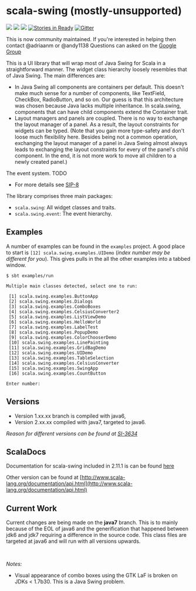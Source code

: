 scala-swing (mostly-unsupported)
=========

[<img src="https://img.shields.io/travis/scala/scala-swing/java7.svg"/>](https://travis-ci.org/scala/scala-swing)
[<img src="https://img.shields.io/maven-central/v/org.scala-lang.modules/scala-swing_2.11.svg?label=latest%20release%20for%202.11"/>](http://search.maven.org/#search%7Cga%7C1%7Cg%3Aorg.scala-lang.modules%20a%3Ascala-swing_2.11)
[<img src="https://img.shields.io/maven-central/v/org.scala-lang.modules/scala-swing_2.12*.svg?label=latest%20release%20for%202.12"/>](http://search.maven.org/#search%7Cga%7C1%7Cg%3Aorg.scala-lang.modules%20a%3Ascala-swing_2.12*)
[![Stories in Ready](https://badge.waffle.io/scala/scala-swing.svg?label=ready&title=Ready)](http://waffle.io/scala/scala-swing)
[![Gitter](https://badges.gitter.im/Join%20Chat.svg)](https://gitter.im/scala/scala-swing)

This is now community maintained. If you're interested in helping then contact @adriaanm or @andy1138 
Questions can asked on the [Google Group](https://groups.google.com/forum/#!forum/scala-swing)

This is a UI library that will wrap most of Java Swing for Scala in a straightforward manner. 
The widget class hierarchy loosely resembles that of Java Swing. The main differences are:

- In Java Swing all components are containers per default. This doesn't make much sense for
  a number of components, like TextField, CheckBox, RadioButton, and so on. Our guess is that 
  this architecture was chosen because Java lacks multiple inheritance. 
  In scala.swing, components that can have child components extend the Container trait.
-  Layout managers and panels are coupled. There is no way to exchange the layout manager
  of a panel. As a result, the layout constraints for widgets can be typed. 
  (Note that you gain more type-safety and don't loose much flexibility here. Besides 
  being not a common operation, exchanging the layout manager of a panel in Java 
  Swing almost always leads to exchanging the layout constraints for every of the panel's 
  child component. In the end, it is not more work to move all children to a newly created 
  panel.)
   
  The event system. TODO

- For more details see [SIP-8](docs/SIP-8.md)

The library comprises three main packages:

- `scala.swing`: All widget classes and traits.
- `scala.swing.event`: The event hierarchy.


Examples
---

A number of examples can be found in the `examples` project. 
A good place to start is  `[12] scala.swing.examples.UIDemo` (_index number may be different for you_). This gives pulls in the all the other examples into a tabbed window.


```
$ sbt examples/run

Multiple main classes detected, select one to run:

 [1] scala.swing.examples.ButtonApp
 [2] scala.swing.examples.Dialogs
 [3] scala.swing.examples.ComboBoxes
 [4] scala.swing.examples.CelsiusConverter2
 [5] scala.swing.examples.ListViewDemo
 [6] scala.swing.examples.HelloWorld
 [7] scala.swing.examples.LabelTest
 [8] scala.swing.examples.PopupDemo
 [9] scala.swing.examples.ColorChooserDemo
 [10] scala.swing.examples.LinePainting
 [11] scala.swing.examples.GridBagDemo
 [12] scala.swing.examples.UIDemo
 [13] scala.swing.examples.TableSelection
 [14] scala.swing.examples.CelsiusConverter
 [15] scala.swing.examples.SwingApp
 [16] scala.swing.examples.CountButton

Enter number:
```




Versions
---
  
- Version 1.xx.xx branch is compiled with java6, 
- Version 2.xx.xx compiled with java7, targeted to java6.

_Reason for different versions can be found at [SI-3634](https://issues.scala-lang.org/browse/SI-3634)_



ScalaDocs
---

Documentation for scala-swing included in 2.11.1 is can be found [here](http://www.scala-lang.org/api/2.11.1/scala-swing/#scala.swing.package)

Other version can be found at [http://www.scala-lang.org/documentation/api.html](http://www.scala-lang.org/documentation/api.html) 


Current Work
---

Current changes are being made on the **java7** branch. This is to mainly because of the EOL of java6 and the generification that happened between jdk6 and jdk7 requiring a difference in the source code. This class files are targeted at java6 and will run with all versions upwards. 

<br>

_Notes:_

- Visual appearance of combo boxes using the GTK LaF is broken on JDKs < 1.7b30. This is a Java Swing problem.
